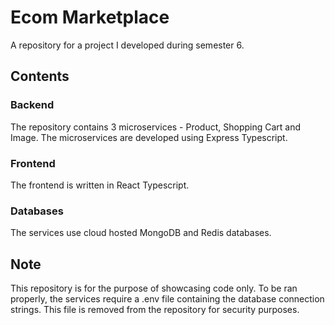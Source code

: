 # Ecom Marketplace

A repository for a project I developed during semester 6.

## Contents

### Backend
The repository contains 3 microservices - Product, Shopping Cart and Image. 
The microservices are developed using Express Typescript. 

### Frontend
The frontend is written in React Typescript. 

### Databases
The services use cloud hosted MongoDB and Redis databases.

## Note
This repository is for the purpose of showcasing code only.
To be ran properly, the services require a .env file containing the database connection strings.
This file is removed from the repository for security purposes. 


